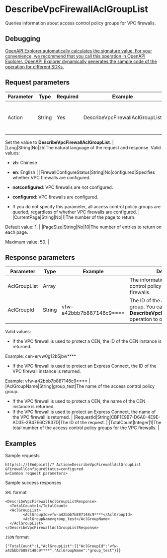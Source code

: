 # DescribeVpcFirewallAclGroupList

Queries information about access control policy groups for VPC firewalls.

## Debugging

[OpenAPI Explorer automatically calculates the signature value. For your convenience, we recommend that you call this operation in OpenAPI Explorer. OpenAPI Explorer dynamically generates the sample code of the operation for different SDKs.](https://api.aliyun.com/#product=Cloudfw&api=DescribeVpcFirewallAclGroupList&type=RPC&version=2017-12-07)

## Request parameters

|Parameter|Type|Required|Example|Description|
|---------|----|--------|-------|-----------|
|Action|String|Yes|DescribeVpcFirewallAclGroupList|The operation that you want to perform.

Set the value to **DescribeVpcFirewallAclGroupList**. |
|Lang|String|No|zh|The natural language of the request and response. Valid values:

-   **zh**: Chinese
-   **en**: English |
|FirewallConfigureStatus|String|No|configured|Specifies whether VPC firewalls are configured.

-   **notconfigured**: VPC firewalls are not configured.
-   **configured**: VPC firewalls are configured.
-   If you do not specify this parameter, all access control policy groups are queried, regardless of whether VPC firewalls are configured. |
|CurrentPage|String|No|1|The number of the page to return.

Default value: 1. |
|PageSize|String|No|10|The number of entries to return on each page.

Maximum value: 50. |

## Response parameters

|Parameter|Type|Example|Description|
|---------|----|-------|-----------|
|AclGroupList|Array| |The information about access control policy groups for VPC firewalls. |
|AclGroupId|String|vfw-a42bbb7b887148c9\*\*\*\*|The ID of the access control policy group. You can call the **DescribeVpcFirewallAclGroupList** operation to obtain the ID.

Valid values:

-   If the VPC firewall is used to protect a CEN, the ID of the CEN instance is returned.

Example: cen-ervw0g12b5jbw\*\*\*\*

-   If the VPC firewall is used to protect an Express Connect, the ID of the VPC firewall instance is returned.

Example: vfw-a42bbb7b887148c9\*\*\*\* |
|AclGroupName|String|group\_test|The name of the access control policy group.

-   If the VPC firewall is used to protect a CEN, the name of the CEN instance is returned.
-   If the VPC firewall is used to protect an Express Connect, the name of the VPC firewall is returned. |
|RequestId|String|CBF1E9B7-D6A0-4E9E-AD3E-2B47E6C2837D|The ID of the request. |
|TotalCount|Integer|1|The total number of the access control policy groups for the VPC firewalls. |

## Examples

Sample requests

```
http(s)://[Endpoint]/? Action=DescribeVpcFirewallAclGroupList
&FirewallConfigureStatus=configured
&<Common request parameters>
```

Sample success responses

`XML` format

```
<DescribeVpcFirewallAclGroupListResponse>
  <TotalCount>1</TotalCount>
  <AclGroupList>
        <AclGroupId>vfw-a42bbb7b887148c9****</AclGroupId>
        <AclGroupName>group_test</AclGroupName>
  </AclGroupList>
</DescribeVpcFirewallAclGroupListResponse>
```

`JSON` format

```
{"TotalCount":1,"AclGroupList":[{"AclGroupId":"vfw-a42bbb7b887148c9****","AclGroupName":"group_test"}]}
```

